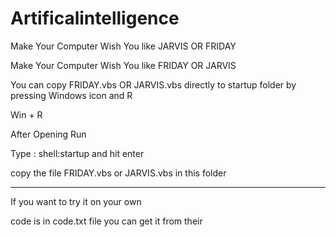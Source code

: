 # Artificalintelligence
Make Your Computer Wish You like JARVIS OR FRIDAY

Make Your Computer Wish You like FRIDAY OR JARVIS

You can copy FRIDAY.vbs OR JARVIS.vbs directly to
startup folder by pressing Windows icon and R

Win + R

After Opening Run

Type : shell:startup and hit enter

copy the file FRIDAY.vbs or JARVIS.vbs in this folder

**********************************************

If you want to try it on your own

code is in code.txt file you can get it from their
